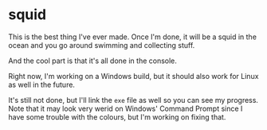 # squid

This is the best thing I've ever made. Once I'm done, it will be a squid in the ocean and you go around swimming and collecting stuff.

And the cool part is that it's all done in the console.

Right now, I'm working on a Windows build, but it should also work for Linux as well in the future.

It's still not done, but I'll link the `exe` file as well so you can see my progress. Note that it may look very werid on Windows' Command Prompt since I have some trouble with the colours, but I'm working on fixing that.
